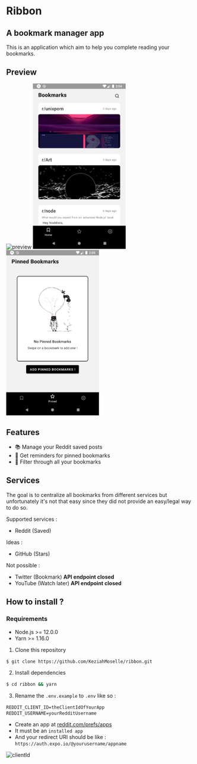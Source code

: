 # Ribbon

## A bookmark manager app

This is an application which aim to help you complete reading your bookmarks.

## Preview

<p>
  <img width="250" src="./.github/demo.gif" alt="preview">

  <img width="250" src="./.github/homescreen.png" alt="preview">

  <img width="250" src="./.github/pinnedscreen.png" alt="preview">
</p>

## Features

- 📚 Manage your Reddit saved posts
- 🔔 Get reminders for pinned bookmarks
- 🔎 Filter through all your bookmarks

## Services

The goal is to centralize all bookmarks from different services but unfortunately it's not that easy since they did not provide an easy/legal way to do so.

Supported services :
- Reddit (Saved)

Ideas :
- GitHub (Stars)

Not possible :
- Twitter (Bookmark) **API endpoint closed**
- YouTube (Watch later) **API endpoint closed**

## How to install ?

### Requirements

- Node.js >= 12.0.0
- Yarn >= 1.16.0

1. Clone this repository

```sh
$ git clone https://github.com/KeziahMoselle/ribbon.git
```

2. Install dependencies

```sh
$ cd ribbon && yarn
```

3. Rename the `.env.example` to `.env` like so :

```
REDDIT_CLIENT_ID=theClientIdOfYourApp
REDDIT_USERNAME=yourRedditUsername
```
- Create an app at [reddit.com/prefs/apps](https://www.reddit.com/prefs/apps)
- It must be an `installed app`
- And your redirect URI should be like : `https://auth.expo.io/@yourusername/appname`

![clientId](https://i.imgur.com/4ilPYUg.png)
